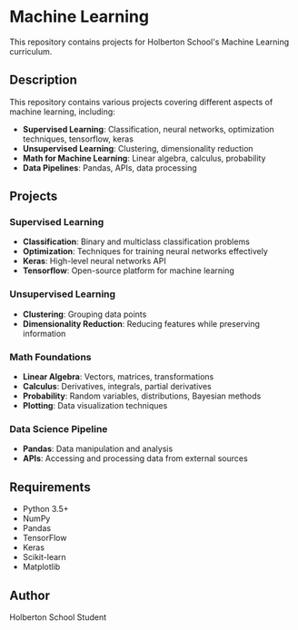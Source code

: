 # Machine Learning

This repository contains projects for Holberton School's Machine Learning curriculum.

## Description

This repository contains various projects covering different aspects of machine learning, including:

- **Supervised Learning**: Classification, neural networks, optimization techniques, tensorflow, keras
- **Unsupervised Learning**: Clustering, dimensionality reduction
- **Math for Machine Learning**: Linear algebra, calculus, probability
- **Data Pipelines**: Pandas, APIs, data processing

## Projects

### Supervised Learning

- **Classification**: Binary and multiclass classification problems
- **Optimization**: Techniques for training neural networks effectively
- **Keras**: High-level neural networks API
- **Tensorflow**: Open-source platform for machine learning

### Unsupervised Learning

- **Clustering**: Grouping data points
- **Dimensionality Reduction**: Reducing features while preserving information

### Math Foundations

- **Linear Algebra**: Vectors, matrices, transformations
- **Calculus**: Derivatives, integrals, partial derivatives
- **Probability**: Random variables, distributions, Bayesian methods
- **Plotting**: Data visualization techniques

### Data Science Pipeline

- **Pandas**: Data manipulation and analysis
- **APIs**: Accessing and processing data from external sources

## Requirements

- Python 3.5+
- NumPy
- Pandas
- TensorFlow
- Keras
- Scikit-learn
- Matplotlib

## Author

Holberton School Student
